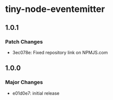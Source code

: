 # tiny-node-eventemitter

## 1.0.1

### Patch Changes

- 3ec078e: Fixed repository link on NPMJS.com

## 1.0.0

### Major Changes

- e01d0e7: initial release
